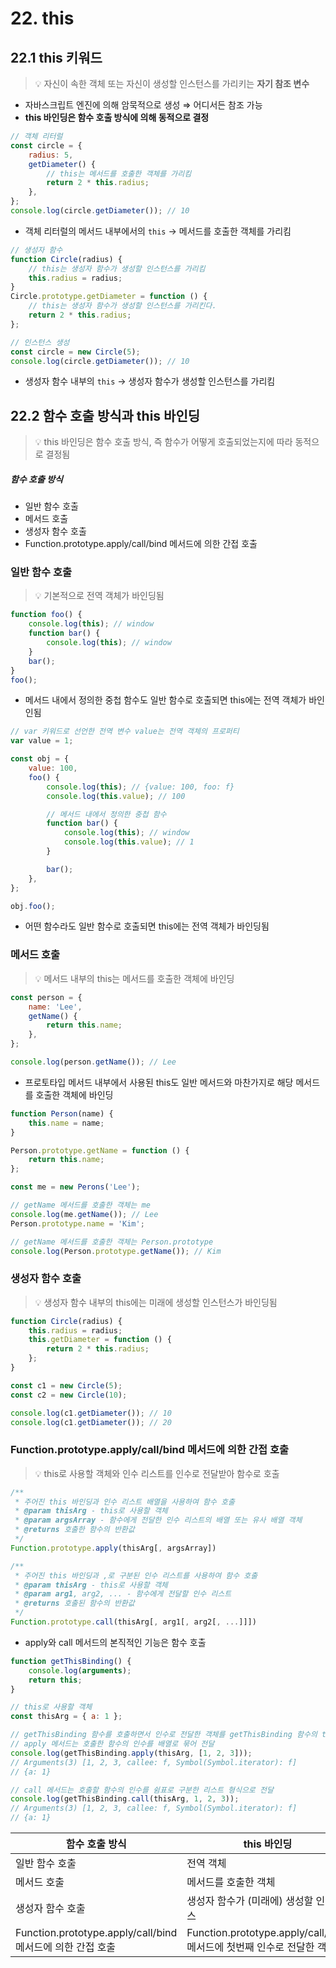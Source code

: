 # 22. this

## 22.1 this 키워드

> 💡 자신이 속한 객체 또는 자신이 생성할 인스턴스를 가리키는 **자기 참조 변수**

- 자바스크립트 엔진에 의해 암묵적으로 생성 ⇒ 어디서든 참조 가능
- **this 바인딩은 함수 호출 방식에 의해 동적으로 결정**

```js
// 객체 리터럴
const circle = {
	radius: 5,
	getDiameter() {
		// this는 메서드를 호출한 객체를 가리킴
		return 2 * this.radius;
	},
};
console.log(circle.getDiameter()); // 10
```

- 객체 리터럴의 메서드 내부에서의 `this` → 메서드를 호출한 객체를 가리킴

```js
// 생성자 함수
function Circle(radius) {
	// this는 생성자 함수가 생성할 인스턴스를 가리킴
	this.radius = radius;
}
Circle.prototype.getDiameter = function () {
	// this는 생성자 함수가 생성할 인스턴스를 가리킨다.
	return 2 * this.radius;
};

// 인스턴스 생성
const circle = new Circle(5);
console.log(circle.getDiameter()); // 10
```

- 생성자 함수 내부의 `this` → 생성자 함수가 생성할 인스턴스를 가리킴

## 22.2 함수 호출 방식과 this 바인딩

> 💡 this 바인딩은 함수 호출 방식, 즉 함수가 어떻게 호출되었는지에 따라 동적으로 결정됨

##### 함수 호출 방식

- 일반 함수 호출
- 메서드 호출
- 생성자 함수 호출
- Function.prototype.apply/call/bind 메서드에 의한 간접 호출

### 일반 함수 호출

> 💡 기본적으로 전역 객체가 바인딩됨

```js
function foo() {
	console.log(this); // window
	function bar() {
		console.log(this); // window
	}
	bar();
}
foo();
```

- 메서드 내에서 정의한 중첩 함수도 일반 함수로 호출되면 this에는 전역 객체가 바인인됨

```js
// var 키워드로 선언한 전역 변수 value는 전역 객체의 프로퍼티
var value = 1;

const obj = {
	value: 100,
	foo() {
		console.log(this); // {value: 100, foo: f}
		console.log(this.value); // 100

		// 메서드 내에서 정의한 중첩 함수
		function bar() {
			console.log(this); // window
			console.log(this.value); // 1
		}

		bar();
	},
};

obj.foo();
```

- 어떤 함수라도 일반 함수로 호출되면 this에는 전역 객체가 바인딩됨

### 메서드 호출

> 💡 메서드 내부의 this는 메서드를 호출한 객체에 바인딩

```js
const person = {
	name: 'Lee',
	getName() {
		return this.name;
	},
};

console.log(person.getName()); // Lee
```

- 프로토타입 메서드 내부에서 사용된 this도 일반 메서드와 마찬가지로 해당 메서드를 호출한 객체에 바인딩

```js
function Person(name) {
	this.name = name;
}

Person.prototype.getName = function () {
	return this.name;
};

const me = new Perons('Lee');

// getName 메서드를 호출한 객체는 me
console.log(me.getName()); // Lee
Person.prototype.name = 'Kim';

// getName 메서드를 호출한 객체는 Person.prototype
console.log(Person.prototype.getName()); // Kim
```

### 생성자 함수 호출

> 💡 생성자 함수 내부의 this에는 미래에 생성할 인스턴스가 바인딩됨

```js
function Circle(radius) {
	this.radius = radius;
	this.getDiameter = function () {
		return 2 * this.radius;
	};
}

const c1 = new Circle(5);
const c2 = new Circle(10);

console.log(c1.getDiameter()); // 10
console.log(c1.getDiameter()); // 20
```

### Function.prototype.apply/call/bind 메서드에 의한 간접 호출

> 💡 this로 사용할 객체와 인수 리스트를 인수로 전달받아 함수로 호출

```js
/**
 * 주어진 this 바인딩과 인수 리스트 배열을 사용하여 함수 호출
 * @param thisArg - this로 사용할 객체
 * @param argsArray - 함수에게 전달한 인수 리스트의 배열 또는 유사 배열 객체
 * @returns 호출한 함수의 반환값
 */
Function.prototype.apply(thisArg[, argsArray])

/**
 * 주어진 this 바인딩과 ,로 구분된 인수 리스트를 사용하여 함수 호출
 * @param thisArg - this로 사용할 객체
 * @param arg1, arg2, ... - 함수에게 전달할 인수 리스트
 * @returns 호출된 함수의 반환값
 */
Function.prototype.call(thisArg[, arg1[, arg2[, ...]]])
```

- apply와 call 메서드의 본직적인 기능은 함수 호출

```js
function getThisBinding() {
	console.log(arguments);
	return this;
}

// this로 사용할 객체
const thisArg = { a: 1 };

// getThisBinding 함수를 호출하면서 인수로 전달한 객체를 getThisBinding 함수의 this에 바인딩
// apply 메서드는 호출한 함수의 인수를 배열로 묶어 전달
console.log(getThisBinding.apply(thisArg, [1, 2, 3]));
// Arguments(3) [1, 2, 3, callee: f, Symbol(Symbol.iterator): f]
// {a: 1}

// call 메서드는 호출할 함수의 인수를 쉼표로 구분한 리스트 형식으로 전달
console.log(getThisBinding.call(thisArg, 1, 2, 3));
// Arguments(3) [1, 2, 3, callee: f, Symbol(Symbol.iterator): f]
// {a: 1}
```

| 함수 호출 방식                                             | this 바인딩                                                           |
| ---------------------------------------------------------- | --------------------------------------------------------------------- |
| 일반 함수 호출                                             | 전역 객체                                                             |
| 메서드 호출                                                | 메서드를 호출한 객체                                                  |
| 생성자 함수 호출                                           | 생성자 함수가 (미래에) 생성할 인스턴스                                |
| Function.prototype.apply/call/bind 메서드에 의한 간접 호출 | Function.prototype.apply/call/bind 메서드에 첫번째 인수로 전달한 객체 |
